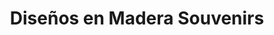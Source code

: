 ---
title: "Diseños en Madera Souvenirs"
url: /santa-ana/disenos-en-madera-souvenirs/
shop: regalo
---